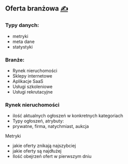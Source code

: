 
## Oferta branżowa [<span style='font-size:20px;'>&#x270D;</span>](https://github.com/inframonit/docs/edit/main/OFFER/BRANZOWA.md)

### Typy danych:
+ metryki
+ meta dane
+ statystyki

### Branże:
+ Rynek nieruchomości
+ Sklepy internetowe
+ Aplikacje SaaS
+ Usługi szkoleniowe
+ Usługi rekrutacyjne


### Rynek nieruchomości

+ ilość aktualnych ogłoszeń w konkretnych kategoriach
+ Typy ogłoszeń, atrybuty:
+ prywatne, firma, natychmiast, aukcja

Metryki
+ jakie oferty znikają najszybciej
+ jakie oferty są najdłużej
+ Ilość obejrzeń ofert w pierwszym dniu